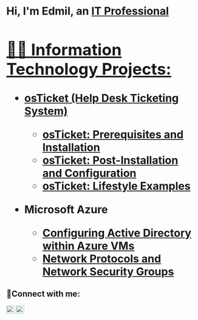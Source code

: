 <h1>Hi, I'm Edmil, an <a href="https://linkedin.com/in/edmilgassant">IT Professional

<h2>👨‍💻 Information Technology Projects:</h2>

- <b>osTicket (Help Desk Ticketing System)</b>
  - [osTicket: Prerequisites and Installation](https://github.com/edmilgassant/osticket-prereqs)
  - [osTicket: Post-Installation and Configuration](https://github.com/edmilgassant/osticket-post)
  - [osTicket: Lifestyle Examples](https://github.com/edmilgassant/ticket-lifecycles)
  
- <b>Microsoft Azure</b>
  - [Configuring Active Directory within Azure VMs](https://github.com/edmilgassant/active-directory)
  - [Network Protocols and Network Security Groups](https://github.com/edmilgassant/NSG)
  
<h2>🤳Connect with me:</h2>

[<img align="left" alt="Josh | LinkedIn" width="22px" src="https://cdn.jsdelivr.net/npm/simple-icons@v3/icons/linkedin.svg" />][linkedin]
[<img align="left" alt="Josh | Instagram" width="22px" src="https://cdn.jsdelivr.net/npm/simple-icons@v3/icons/instagram.svg" />][instagram]

[instagram]: https://www.instagram.com/millzg3
[linkedin]: https://linkedin.com/in/edmilgassant
